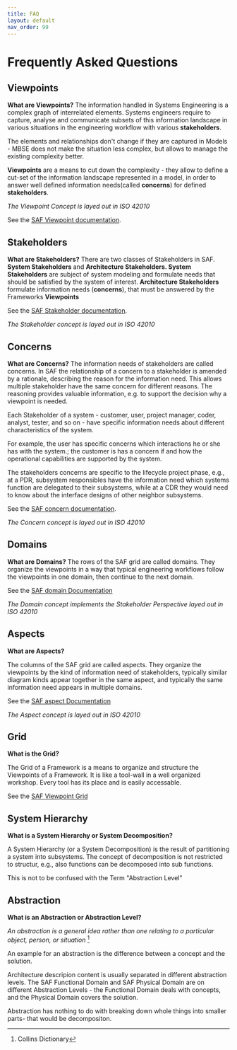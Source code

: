 ```yaml
---
title: FAQ
layout: default
nav_order: 99
---
```

# Frequently Asked Questions
## Viewpoints
**What are Viewpoints?** 
The information handled in Systems Engineering is a complex graph of interrelated elements. Systems engineers require to capture, analyse and communicate subsets of this information landscape in various situations in the engineering workflow with various **stakeholders**.

The elements and relationships don't change if they are captured in Models - MBSE does not make the situation less complex, but allows to manage the existing complexity better.

**Viewpoints** are a means to cut down the complexity - they allow to define a cut-set of the information landscape represented in a model, in order to answer well defined information needs(called **concerns**) for defined **stakeholders**.

*The Viewpoint Concept is layed out in ISO 42010*

See the [SAF Viewpoint documentation](./userdoc/viewpoints.md).

## Stakeholders
**What are Stakeholders?** 
There are two classes of Stakeholders in SAF. **System Stakeholders** and **Architecture Stakeholders. System Stakeholders** are subject of system modeling and formulate needs that should be satisfied by the system of interest.
**Architecture Stakeholders** formulate information needs (**concerns**), that must be answered by the Frameworks **Viewpoints**

See the [SAF Stakeholder documentation](./userdoc/stakeholders.md).

*The Stakeholder concept is layed out in ISO 42010*

## Concerns
**What are Concerns?** 
The information needs of stakeholders are called concerns. In SAF the relationship of a concern to a stakeholder is amended by a rationale, describing the reason for the information need.
This allows multiple stakeholder have the same concern for different reasons. The reasoning provides valuable information, e.g. to support the decision why a viewpoint is needed. 

Each Stakeholder of a system - customer, user, project manager, coder, analyst, tester, and so on - have specific information needs about different characteristics of the system.

For example, the user has specific concerns which interactions he or she has with the system.; the customer is has a concern if and how the operational capabilities are supported by the system.

The stakeholders concerns are specific to the lifecycle project phase, e.g., at a PDR, subsystem responsibles have the information need which systems function are delegated to their subsystems, while at a CDR they would need to know about the interface designs of other neighbor subsystems.

See the [SAF concern documentation](./userdoc/concerns.md).

*The Concern concept is layed out in ISO 42010*

## Domains
**What are Domains?**
The rows of the SAF grid are called  domains. They organize the viewpoints in a way that typical engineering workflows follow the viewpoints in one domain, then continue to the next domain. 

See the [SAF domain Documentation](./userdoc/domains.md)

*The Domain concept implements the Stakeholder Perspective layed out in ISO 42010*

## Aspects
**What are Aspects?**

The columns of the SAF grid are called aspects. They organize the viewpoints by the kind of information need of stakeholders, typically similar diagram kinds appear together in the same aspect, and typically the same information need appears in multiple domains. 

See the [SAF aspect Documentation](./userdoc/aspects.md)

*The Aspect concept is layed out in ISO 42010*

## Grid
**What is the Grid?** 

The Grid of a Framework is a means to organize and structure the Viewpoints of a Framework. It is like a tool-wall in a well organized workshop. Every tool has its place and is easily accessable.

See the [SAF Viewpoint Grid](structure.md#saf-viewpoint-grid)

## System Hierarchy
**What is a System Hierarchy or System Decomposition?**

A System Hierarchy (or a System Decomposition) is the result of partitioning a system into subsystems.
The concept of decomposition is not restricted to structur, e.g., also functions can be decomposed into sub functions.

This is not to be confused with the Term "Abstraction Level"

## Abstraction
**What is an Abstraction or Abstraction Level?**

*An abstraction is a general idea rather than one relating to a particular object, person, or situation* [^1]

An example for an abstraction is the difference between a concept and the solution. 

Architecture descripion content is usually separated in different abstraction levels.
The SAF Functional Domain and SAF Physical Domain are on different Abstraction Levels - the Functional Domain deals with concepts, and the Physical Domain covers the solution.

Abstraction has nothing to do with breaking down whole things into smaller parts- that would be decompositon.

[^1]:Collins Dictionary
